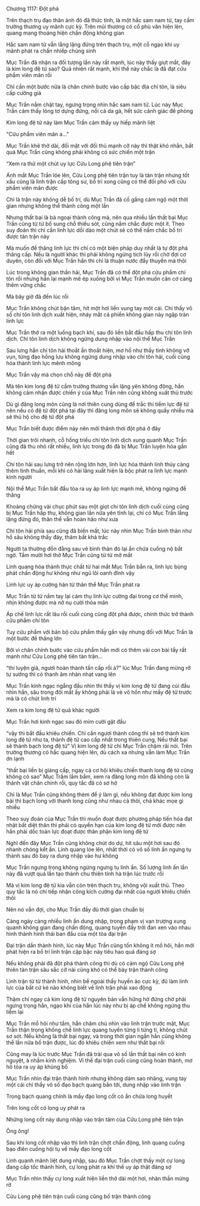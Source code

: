 




Chương 1117: Đột phá


Trên thạch trụ đạo thân ảnh đó đã thức tỉnh, là một hắc sam nam từ, tay cầm trường thương uy mãnh cực kỳ. Trên mũi thương có cổ phù văn hiện lên, quang mang thoáng hiện chấn động không gian

Hắc sam nam tử vẫn lẳng lặng đứng trên thạch trụ, một cỗ ngạo khí uy mãnh phát ra chấn nhiếp chúng sinh

Mục Trần đã nhận ra đối tượng lần này rất mạnh, lúc này thấy giựt mắt, đây là kim long đệ tử sao? Quả nhiên rất mạnh, khí thế này chắc là đã đạt cửu phẩm viên mãn rồi

Chỉ cần một bước nữa là chân chính bước vào cấp bậc địa chí tôn, là siêu cấp cường giả

Mục Trần nắm chặt tay, ngưng trọng nhìn hắc sam nam tử. Lúc này Mục Trần cảm thấy lông tơ dựng đứng, nổi cả da gà, hết sức cảnh giác đề phòng

Kim long đệ tử này làm Mục Trần cảm thấy uy hiếp mãnh liệt

"Cửu phẩm viên mãn a..."

Mục Trần khẽ thở dài, đối mặt với đối thủ mạnh cỡ này thì thật khó nhằn, bất quá Mục Trần cũng không phải không có sức chiến một trận

“Xem ra thử một chút uy lực Cửu Long phệ tiên trận”

Ánh mắt Mục Trần lóe lên, Cửu Long phệ tiên trận tuy là tàn trận nhưng tốt xấu cũng là linh trận cấp tông sư, bố trí xong cũng có thể đối phó với cửu phẩm viên mãn được

Chỉ là trận này không dễ bố trí, dù Mục Trần đã cố gắng cảm ngộ một thời gian nhưng không thể thành công một lần

Nhưng thất bại là bà ngoại thành công mà, nên qua nhiều lần thất bại Mục Trần cũng từ từ bổ sung chỗ thiếu sót, cũng nắm chắc được một ít. Theo suy đoán thì chỉ cần linh lực dồi dào một chút sẽ có thể nắm chắc bố trí được tàn trận này

Mà muốn đề thăng linh lực thì chỉ có một biện pháp duy nhất là tự đột phá thăng cấp. Nếu là người khác thì phải không ngừng tích lũy rồi chờ đợi cơ duyên, còn đối với Mục Trần hắn thì chỉ là thuận nước đẩy thuyền mà thôi

Lúc trong không gian thần hải, Mục Trần đã có thể đột phá cửu phẩm chí tôn rồi nhưng hắn lại mạnh mẽ ép xuống bởi vì Mục Trần muốn căn cơ càng thêm vững chắc

Mà bây giờ đã đến lúc rồi

Mục Trần không chút bận tâm, hít một hơi liền vung tay một cái. Chỉ thấy vô số chí tôn linh dịch xuất hiện, nháy mắt cả phiến không gian này ngập tràn linh lực

Mục Trần thở ra một luồng bạch khí, sau đó liền bắt đầu hấp thu chí tôn linh dịch. Chí tôn linh dịch không ngừng dung nhập vào nội thể Mục Trần

Sau lưng hắn chí tôn hải thoắt ẩn thoắt hiện, mơ hồ như thấy tinh không vỡ vụn, từng đạo hồng lưu không ngừng dung nhập vào chí tôn hải, cuối cùng hóa thành linh lực mênh mông

Mục Trần vậy mà chọn chỗ này để đột phá

Mà tên kim long đệ tử cầm trường thương vẫn lặng yên không động, hắn không cảm nhận được chiến ý của Mục Trần nên cũng không xuất thủ trước

Dù gì đăng long môn cũng là nơi thiên cung dùng để trắc thí tiềm lực đệ tử nên nếu có đệ tử đột phá tại đây thì đăng long môn sẽ không quấy nhiễu mà sẽ thủ hộ cho đệ tử đột phá

Mục Trần biết được điểm này nên mới thảnh thơi đột phá ở đây

Thời gian trôi nhanh, cỗ hồng triều chí tôn linh dịch xung quanh Mục Trần cũng đã thu nhỏ rất nhiều, linh lực trong đó đã bị Mục Trần luyện hóa gần hết

Chí tôn hải sau lưng trở nên rộng lớn hơn, linh lực hóa thành linh thủy càng thêm tinh thuần, mỗi khi có hải lãng xuất hiện là bộc phát ra linh lực mạnh kinh người

Nội thể Mục Trần bắt đầu tỏa ra uy áp linh lực mạnh mẽ, không ngừng đề thăng

Khoảng chừng vài chục phút sau một giọt chí tôn linh dịch cuối cùng cũng bị Mục Trần hấp thụ, không gian lần nữa yên tĩnh lại, chỉ có Mục Trần lẳng lặng đứng đó, thân thể vẫn hoàn hảo như xưa

Chí tôn hải phía sau cũng đã biến mất, lúc này nhìn Mục Trần bình thản như hồ sâu không thấy đáy, thâm bất khả trắc

Người ta thường đồn đằng sau vẻ bình thản đó lại ẩn chứa cuồng nộ bất ngờ. Tầm mười hơi thở Mục Trần cũng từ từ mở mắt

Linh quang hóa thành thực chất từ hai mắt Mục Trần bắn ra, linh lực bùng phát chấn động hư không như ngũ lôi oanh đỉnh vậy

Linh lực uy áp cường hãn từ thân thể Mục Trần phát ra

Mục Trần từ từ nắm tay lại cảm thụ linh lực cường đại trong cơ thể mình, nhịn không được mà nở nụ cười thỏa mãn

Áp chế linh lực rất lâu rồi cuối cùng cũng đột phá được, chính thức trở thành cửu phẩm chí tôn

Tuy cửu phẩm với bán bộ cửu phẩm thấy gần vậy nhưng đối với Mục Trần là một bước đề thăng lớn

Bởi vì chân chính bước vào cửu phẩm hắn mới có thêm vài con bài tẩy rất mạnh như Cửu Long phệ tiên tàn trận…

“thí luyện giả, ngươi hoàn thành tấn cấp rồi à?” lúc Mục Trần đang mừng rỡ tự sướng thì có thanh âm nhàn nhạt vang lên

Mục Trần kinh ngạc ngẩng đầu nhìn thì thấy vị kim long đệ tử đang cúi đầu nhìn hắn, sâu trong đôi mắt ấy không phải là vẻ vô hồn như mấy đệ tử trước mà là có chút linh trí

Xem ra kim long đệ tử quả khác người

Mục Trần hơi kinh ngạc sau đó mỉm cười gật đầu

“vậy thì bắt đầu khiêu chiến. Chỉ cần ngươi thành công thì sẽ trở thành kim long đệ tử như ta, thành đệ tử cao cấp nhất trong thiên cung, Nếu thất bại sẽ thành bạch long đệ tử” Vị kim long đệ tử chỉ Mục Trần chậm rãi nói. Trên trường thương có hắc quang hiện lên, dù cách xa nhưng vẫn làm Mục Trần ớn lạnh

“thất bại liền bị giáng cấp, ngay cả cơ hội khiêu chiến thanh long đệ tử cũng không có sao” Mục Trầm lẩm bẩm, xem ra đăng long môn đã không còn là thánh vật chân chính rồi, quy tắc đã có sơ hở

Chỉ là Mục Trần cũng không thèm để ý làm gì, nếu không đạt được kim long bài thì bạch long với thanh long cũng như nhau cả thôi, chả khác mọe gì nhiều

Theo suy đoán của Mục Trần thì muốn đoạt được phương pháp tiến hóa đạt nhật bất diệt thân thì phải có quyền hạn của kim long đệ tử mới được nên hắn phải dốc toàn lực đoạt được thân phận kim long đệ tử

Nghĩ đến đây Mục Trần cũng không chút do dự, hít sâu một hơi sau đó nhanh chóng kết ấn. Linh quang lóe lên, nhất thời có vô số linh ấn ngưng tụ thành sau đó bay ra dung nhập vào hư không

Mục Trần ngưng trọng không ngừng ngưng tụ linh ấn. Số lượng linh ấn lần này đã vượt quá lần tạo thành chu thiên tinh hà trận lúc trước rồi

Mà vị kim long đệ tử kia vẫn còn trên thạch trụ, không vội xuất thủ. Theo quy tắc là nó chỉ tiếp nhận công kích cường đại nhất của người khiêu chiến thôi

Nên nó vẫn đợi, cho Mục Trần đầy đủ thời gian chuẩn bị

Càng ngày càng nhiều linh ấn dung nhập, trong phạm vị vạn trượng xung quanh không gian đang chấn động, quang tuyến đầy trời đan xen vào nhau hình thành hình thái ban đầu của một tòa đại trận

Đại trận dần thành hình, lúc này Mục Trần cũng tốn không ít mồ hôi, hắn mới phát hiện ra bố trí linh trận cập bậc này tiêu hao quá đáng sợ

Nếu không phải đã đột phá thành công thì dù có cảm ngộ Cửu Long phệ thiên tàn trận sâu sắc cỡ nài cũng khó có thể bày trận thành công

Linh trận từ từ thành hinh, nhìn bề ngoài thấy huyền ảo cực kỳ, đủ làm linh lực của bất cứ kẻ nào không biết về linh trận phải xao động

Thậm chí ngay cả kim long đệ tử nguyên bản vẫn hững hờ đứng chờ phải ngưng trọng hẳn, ngạo khí của hắn lúc này như bị áp chế không ngừng thu liễm lại

Mục Trần mồ hôi như tắm, hắn chăm chú nhìn vào linh trận trước mặt, Mục Trần thận trọng khống chế linh lực quang tuyến từng li từng tí, không chút sơ sót. Nếu không là thất bại ngay, và trong thời gian ngắn hắn cũng không thể lần nữa bố trận được, lúc đó khiêu chiến xem như thất bại rồi

Cũng may là lúc trước Mục Trần đã trải qua vô số lần thất bại nên có kinh nguyệt, à nhầm kinh nghiệm. Vì thế đại trận cuối cùng cũng hoàn thành, mơ hồ tỏa ra uy áp khủng bố

Mục Trần nhìn đại trận thành hình nhưng không dám sao nhãng, vung tay một cái chỉ thấy vô số đạo bạch quang bắn tới, dung nhập vào linh trận

Trong bạch quang chính là mấy đạo long cốt có ẩn chứa long huyết

Trên long cốt có long uy phát ra

Những long cốt này dung nhập vào trận tâm của Cửu Long phệ tiên trận

Ông ông!

Sau khi long cốt nhập vào thì linh trận chợt chấn động, linh quang cuồng bạo điên cuồng hội tụ về mấy đạo long cốt

Linh quanh mãnh liệt dung nhập, sau đó Mục Trần chợt thấy một cự long đang cấp tốc thành hình, cự long phát ra khí thế uy áp thật đáng sợ

Mục Trần nhìn thấy cự long xuất hiện liền thở dài một hơi, nhãn thần mừng rỡ

Cửu Long phệ tiên trận cuối cùng cũng bố trận thành công




